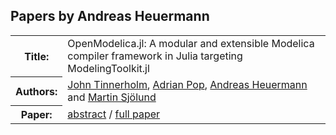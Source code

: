 ## Papers by Andreas Heuermann
<table><tr><th>Title:</th>
<td>OpenModelica.jl: A modular and extensible Modelica compiler framework in Julia targeting ModelingToolkit.jl</td>
</tr>
<tr><th>Authors:</th>
<td>
<a href="/proceedings/authors/JohnTinnerholm">John Tinnerholm</a>, <a href="/proceedings/authors/AdrianPop">Adrian Pop</a>, <a href="/proceedings/authors/AndreasHeuermann">Andreas Heuermann</a> and <a href="/proceedings/authors/MartinSjolund">Martin Sjölund</a></td>
</tr>
<tr><th>Paper:</th>
<td><a href="/abstracts/abstract_1B_4">abstract</a> / <a href="/proceedings/papers/Modelica2021session1B_paper4.pdf">full paper</a></td>
</tr>
</table><br>
